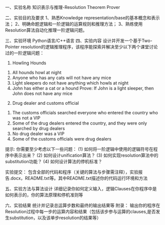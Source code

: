 ﻿一、实验名称
知识表示与推理-Resolution Theorem Prover    

二、实验目的及要求
1、熟悉Knowledge representation/base的基本概念和表示法；
2、明确命题逻辑和一阶逻辑的运算规则和推理方法；
3、熟练使用Resolution算法自动化推理一阶逻辑问题。

三、实验环境
Python语言/C++语言
四、实验内容
    设计并开发一个基于Two-Pointer resolution的逻辑推理程序，该程序能探索并解决至少以下两个课堂讨论过的一阶逻辑问题：
1.	Howling Hounds
1)	All hounds howl at night
2)	Anyone who has any cats will not have any mice
3)	Light sleepers do not have anything which howls at night
4)	John has either a cat or a hound
Prove: If John is a light sleeper, then John does not have any mice
2.	Drug dealer and customs official
1)	The customs officials searched everyone who entered the country who was not a VIP
2)	Some of the drug dealers entered the country, and they were only searched by drug dealers
3)	No drug dealer was a VIP
4)	Some of the customs officials were drug dealers

提示:
你需要至少考虑以下一些问题：
(1)	如何将一阶逻辑中使用的逻辑符号在程序中表示出来？
(2)	如何设计unification算法？
(3)	如何实现resolution算法中的substitution功能？
(4)	如何设计算法的停机标准？

实验提交：
包含全部的代码和程序（关键的算法与步骤需注释），实验报告.docx，README.txt等。其中README.txt描述你的代码运行环境和方法

五、实验方法与算法设计
详细记录你如何定义输入，逻辑Clauses在你程序中是如何表示的，你的算法原理和停机准则等

六、实验结果
统计并记录总运算步数和最终的输出结果等
附录：
输出你的程序在Resolution过程中每一步的运算内容和结果（包括该步参与运算的clauses,是否发生substitution，以及该单步resolution的结果等）
